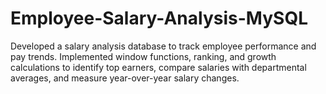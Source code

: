 # Employee-Salary-Analysis-MySQL
Developed a salary analysis database to track employee performance and pay trends. Implemented window functions, ranking, and growth calculations to identify top earners, compare salaries with departmental averages, and measure year-over-year salary changes.

